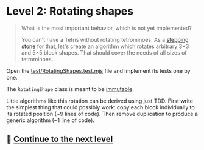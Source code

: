 # Level 2: Rotating shapes

> What is the most important behavior, which is not yet implemented?
>
> You can't have a Tetris without rotating tetrominoes. As a [stepping stone](https://tdd.mooc.fi/2-design#four-strategies)
> for that, let's create an algorithm which rotates arbitrary 3×3 and 5×5 block shapes. That should cover the needs of
> all sizes of tetrominoes.

Open the [test/RotatingShapes.test.mjs](../test/RotatingShapes.test.mjs) file and implement its tests one by one.

The `RotatingShape` class is meant to be [immutable](https://en.wikipedia.org/wiki/Immutable_object).

Little algorithms like this rotation can be derived using just TDD. First write the simplest thing that could possibly
work: copy each block individually to its rotated position (~9 lines of code). Then remove duplication to produce a
generic algorithm (~1 line of code).

## 🚀 [Continue to the next level](level-3.md)
